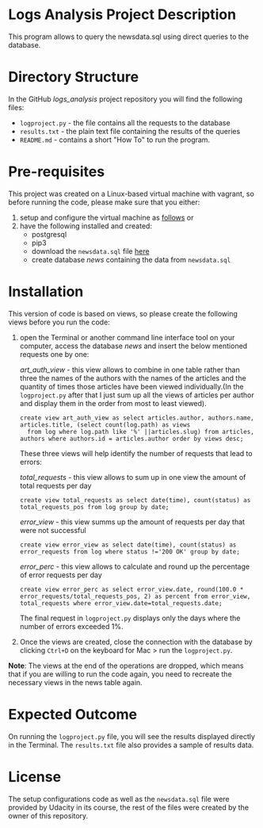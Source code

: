 # Logs Analysis Project Description

This program allows to query the newsdata.sql using direct queries to the database.

# Directory Structure

In the GitHub *logs_analysis* project repository you will find the following files:

  * `logproject.py` - the file contains all the requests to the database
  * `results.txt` - the plain text file containing the results of the queries
  * `README.md` - contains a short "How To" to run the program.

# Pre-requisites
This project was created on a Linux-based virtual machine with vagrant, so before running the code, please make sure that you either:
1. setup and configure the virtual machine as [follows](https://d17h27t6h515a5.cloudfront.net/topher/2017/June/5948287e_fsnd-virtual-machine/fsnd-virtual-machine.zip) 
or
2. have the following installed and created:
    * postgresql
    * pip3
    * download the `newsdata.sql` file [here](https://d17h27t6h515a5.cloudfront.net/topher/2016/August/57b5f748_newsdata/newsdata.zip)
    * create database *news* containing the data from `newsdata.sql`

# Installation

This version of code is based on views, so please create the following views before you run the code:
1. open the Terminal or another command line interface tool on your computer, access the database *news* and insert the below mentioned requests one by one:

      *art_auth_view* - this view allows to combine in one table rather than three the names of the authors with the names of the articles and the quantity of times those articles have been viewed individually.(In the `logproject.py` after that I just sum up all the views of articles per author and display them in the order from most to least viewed). 
      ```psql
      create view art_auth_view as select articles.author, authors.name, articles.title, (select count(log.path) as views
        from log where log.path like '%' ||articles.slug) from articles, authors where authors.id = articles.author order by views desc;
      ```
      These three views will help identify the number of requests that lead to errors:
      
      *total_requests* - this view allows to sum up in one view the amount of total requests per day
      ```psql
      create view total_requests as select date(time), count(status) as total_requests_pos from log group by date;
      ```
      *error_view* - this view summs up the amount of requests per day that were not successful
      ```psql
      create view error_view as select date(time), count(status) as error_requests from log where status !='200 OK' group by date;
      ```
      *error_perc* - this view allows to calculate and round up the percentage of error requests per day
      ```psql
      create view error_perc as select error_view.date, round(100.0 * error_requests/total_requests_pos, 2) as percent from error_view,   total_requests where error_view.date=total_requests.date;
      ```
      The final request in `logproject.py` displays only the days where the number of errors exceeded 1%.
      
2. Once the views are created, close the connection with the database by clicking `Ctrl+D` on the keyboard for Mac > run the `logproject.py`. 

__Note__: The views at the end of the operations are dropped, which means that if you are willing to run the code again, you need to recreate the necessary views in the news table again. 

# Expected Outcome

On running the `logproject.py` file, you will see the results displayed directly in the Terminal. The `results.txt` file also provides a sample of results data.

# License

The setup configurations code as well as the `newsdata.sql` file were provided by Udacity in its course, the rest of the files were created by the owner of this repository.
